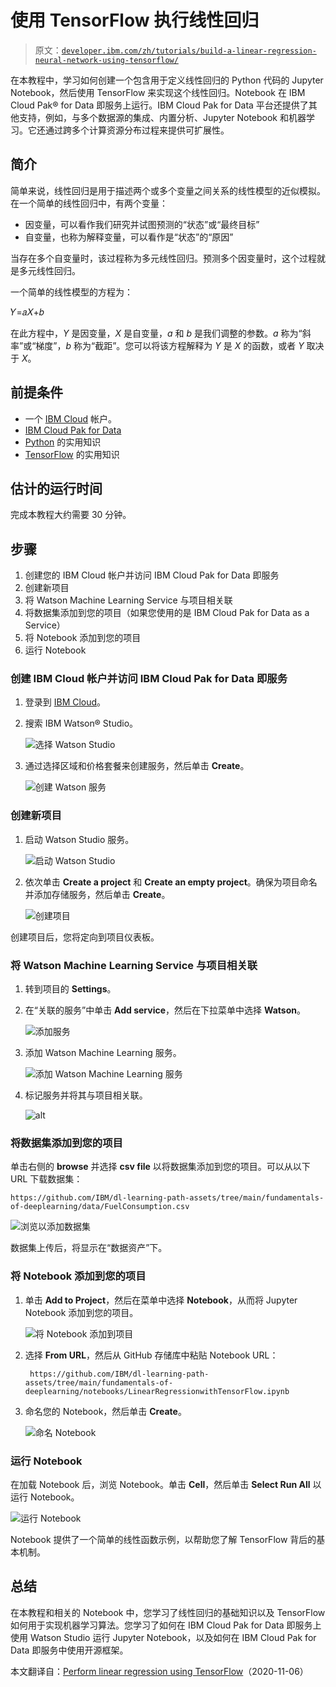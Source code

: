 # 使用 TensorFlow 执行线性回归

> 原文：[`developer.ibm.com/zh/tutorials/build-a-linear-regression-neural-network-using-tensorflow/`](https://developer.ibm.com/zh/tutorials/build-a-linear-regression-neural-network-using-tensorflow/)

在本教程中，学习如何创建一个包含用于定义线性回归的 Python 代码的 Jupyter Notebook，然后使用 TensorFlow 来实现这个线性回归。Notebook 在 IBM Cloud Pak® for Data 即服务上运行。IBM Cloud Pak for Data 平台还提供了其他支持，例如，与多个数据源的集成、内置分析、Jupyter Notebook 和机器学习。它还通过跨多个计算资源分布过程来提供可扩展性。

## 简介

简单来说，线性回归是用于描述两个或多个变量之间关系的线性模型的近似模拟。在一个简单的线性回归中，有两个变量：

*   因变量，可以看作我们研究并试图预测的“状态”或“最终目标”
*   自变量，也称为解释变量，可以看作是“状态”的“原因”

当存在多个自变量时，该过程称为多元线性回归。预测多个因变量时，这个过程就是多元线性回归。

一个简单的线性模型的方程为：

𝑌=𝑎𝑋+𝑏

在此方程中，*Y* 是因变量，*X* 是自变量，*a* 和 *b* 是我们调整的参数。*a* 称为“斜率”或“梯度”，*b* 称为“截距”。您可以将该方程解释为 *Y* 是 *X* 的函数，或者 *Y* 取决于 *X*。

## 前提条件

*   一个 [IBM Cloud](https://cloud.ibm.com/registration?cm_sp=ibmdev-_-developer-tutorials-_-cloudreg) 帐户。
*   [IBM Cloud Pak for Data](https://www.ibm.com/products/cloud-pak-for-data)
*   [Python](https://www.python.org/) 的实用知识
*   [TensorFlow](https://www.tensorflow.org/) 的实用知识

## 估计的运行时间

完成本教程大约需要 30 分钟。

## 步骤

1.  创建您的 IBM Cloud 帐户并访问 IBM Cloud Pak for Data 即服务
2.  创建新项目
3.  将 Watson Machine Learning Service 与项目相关联
4.  将数据集添加到您的项目（如果您使用的是 IBM Cloud Pak for Data as a Service）
5.  将 Notebook 添加到您的项目
6.  运行 Notebook

### 创建 IBM Cloud 帐户并访问 IBM Cloud Pak for Data 即服务

1.  登录到 [IBM Cloud](https://cloud.ibm.com/registration?cm_sp=ibmdev-_-developer-tutorials-_-cloudreg)。
2.  搜索 IBM Watson® Studio。

    ![选择 Watson Studio](img/18846923af3d1272e2f29d5d17e68f1b.png)

3.  通过选择区域和价格套餐来创建服务，然后单击 **Create**。

    ![创建 Watson 服务](img/3f2cfea4596bc4a4efb4e6280e9f18df.png)

### 创建新项目

1.  启动 Watson Studio 服务。

    ![启动 Watson Studio](img/7738b12e7fa8f2a72c56ff01e49a49d2.png)

2.  依次单击 **Create a project** 和 **Create an empty project**。确保为项目命名并添加存储服务，然后单击 **Create**。

    ![创建项目](img/42e979eba4c2bdeea4946613f81f8112.png)

创建项目后，您将定向到项目仪表板。

### 将 Watson Machine Learning Service 与项目相关联

1.  转到项目的 **Settings**。
2.  在“关联的服务”中单击 **Add service**，然后在下拉菜单中选择 **Watson**。

    ![添加服务](img/7b5d7f331f6e161331e258d85f031a91.png)

3.  添加 Watson Machine Learning 服务。

    ![添加 Watson Machine Learning 服务](img/fea303d805324174e01efa2bd75546ac.png)

4.  标记服务并将其与项目相关联。

    ![alt](img/3f95f0cf7a0f7781805091ff451cd937.png)

### 将数据集添加到您的项目

单击右侧的 **browse** 并选择 **csv file** 以将数据集添加到您的项目。可以从以下 URL 下载数据集：

```
https://github.com/IBM/dl-learning-path-assets/tree/main/fundamentals-of-deeplearning/data/FuelConsumption.csv 
```

![浏览以添加数据集](img/8bddeb34d486852063268c513785d9b0.png)

数据集上传后，将显示在“数据资产”下。

### 将 Notebook 添加到您的项目

1.  单击 **Add to Project**，然后在菜单中选择 **Notebook**，从而将 Jupyter Notebook 添加到您的项目。

    ![将 Notebook 添加到项目](img/020225e884b1f39be5cec0f069d0302e.png)

2.  选择 **From URL**，然后从 GitHub 存储库中粘贴 Notebook URL：

    ```
     https://github.com/IBM/dl-learning-path-assets/tree/main/fundamentals-of-deeplearning/notebooks/LinearRegressionwithTensorFlow.ipynb 
    ```

3.  命名您的 Notebook，然后单击 **Create**。

    ![命名 Notebook](img/d081da78353d7f69418e387014606155.png)

### 运行 Notebook

在加载 Notebook 后，浏览 Notebook。单击 **Cell**，然后单击 **Select Run All** 以运行 Notebook。

![运行 Notebook](img/b3100c365bf59920dd0eea7ab3f9ebf3.png)

Notebook 提供了一个简单的线性函数示例，以帮助您了解 TensorFlow 背后的基本机制。

## 总结

在本教程和相关的 Notebook 中，您学习了线性回归的基础知识以及 TensorFlow 如何用于实现机器学习算法。您学习了如何在 IBM Cloud Pak for Data 即服务上使用 Watson Studio 运行 Jupyter Notebook，以及如何在 IBM Cloud Pak for Data 即服务中使用开源框架。

本文翻译自：[Perform linear regression using TensorFlow](https://developer.ibm.com/tutorials/build-a-linear-regression-neural-network-using-tensorflow/)（2020-11-06）